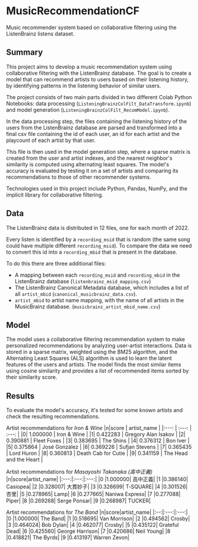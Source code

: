 # MusicRecommendationCF
 Music recommender system based on collaborative filtering using the ListenBrainz listens dataset.
 
 ## Summary
This project aims to develop a music recommendation system using collaborative filtering with the ListenBrainz database. The goal is to create a model that can recommend artists to users based on their listening history, by identifying patterns in the listening behavior of similar users.

The project consists of two main parts divided in two different Colab Python Notebooks: data processing (`ListeningBrainzColFilt_DataTransform.ipynb`) and model generation (`ListeningBrainzColFilt_RecomModel.ipynb`).

In the data processing step, the files containing the listening history of the users from the ListenBrainz database are parsed and transformed into a final csv file containing the id of each user, an id for each artist and the playcount of each artist by that user. 

This file is then used in the model generation step, where a sparse matrix is created from the user and artist indexes, and the nearest neighbor's similarity is computed using alternating least squares. The model's accuracy is evaluated by testing it on a set of artists and comparing its recommendations to those of other recommender systems.

Technologies used in this project include Python, Pandas, NumPy, and the implicit library for collaborative filtering.

## Data
The ListenBrainz data is distributed in 12 files, one for each month of 2022.

Every listen is identified by a `recording_msid` that is random (the same song could have multiple different `recording_msid`). To compare the data we need to convert this id into a `recording_mbid` that is present in the database.

To do this there are three additional files:
- A mapping between each `recording_msid` and `recording_mbid` in the  ListenBrainz database (`listenbrainz_msid_mapping.csv`)
- The ListenBrainz Canonical Metadata database, which includes a list of all `artist_mbid` (`canonical_musicbrainz_data.csv`).
- `artist_mbid` to artist name mapping, with the name of all artists in the MusicBrainz database. (`musicbrainz_artist_mbid_name.csv`)

## Model
The model uses a collaborative filtering recommendation system to make personalized recommendations by analyzing user-artist interactions. Data is stored in a sparse matrix, weighted using the BM25 algorithm, and the Alternating Least Squares (ALS) algorithm is used to learn the latent features of the users and artists. The model finds the most similar items using cosine similarity and provides a list of recommended items sorted by their similarity score.

## Results
To evaluate the model's accuracy, it's tested for some known artists and check the resulting recommendations.

Artist recommendations for _Iron & Wine_
|n|score	 | artist_name |
|:---: | :---:    | :---:     |
|0|	1.000000 |	Iron & Wine |
|1|	0.422283 |	Gregory Alan Isakov |
|2|	0.390881 |	Fleet Foxes |
|3|	0.383695 |	The Shins |
|4|	0.376312 |	Bon Iver |
|5|	0.375864 |	José González |
|6|	0.369226 |	Sufjan Stevens |
|7|	0.365435 |	Lord Huron |
|8|	0.360813 |	Death Cab for Cutie |
|9|	0.341159 |	The Head and the Heart |

Artist recommendations for _Masayoshi Takanaka (高中正義)_
|n|score|artist_name|
|:---:|:---:|:---:|
|0	|1.000000|	高中正義|
|1	|0.386140|	Casiopea|
|2	|0.328007|	大貫妙子|
|3	|0.326699|	T‐SQUARE|
|4	|0.301526|	杏里|
|5	|0.278965|	Lamp|
|6	|0.277665|	Naniwa Express|
|7	|0.277088|	Piper|
|8	|0.269268|	Serge Ponsar|
|9	|0.268987|	TUCKER|

Artist recommendations for _The Band_
|n|score|artist_name|
|:--:|:---:|:---:|
|0	|1.000000|	The Band|
|1	|0.518695|	Van Morrison|
|2	|0.494562|	Crosby|
|3	|0.464024|	Bob Dylan|
|4	|0.462077|	Crosby|
|5	|0.435122|	Grateful Dead|
|6	|0.425560|	George Harrison|
|7	|0.420686|	Neil Young|
|8	|0.418821|	The Byrds|
|9	|0.413197|	Warren Zevon|
